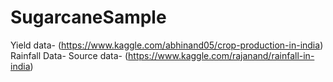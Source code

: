 # SugarcaneSample
Yield data- (https://www.kaggle.com/abhinand05/crop-production-in-india)<br>
Rainfall Data- Source data- (https://www.kaggle.com/rajanand/rainfall-in-india)
